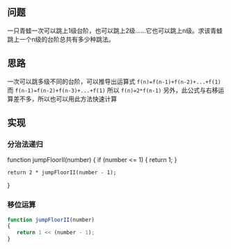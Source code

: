 ## 问题
一只青蛙一次可以跳上1级台阶，也可以跳上2级……它也可以跳上n级。求该青蛙跳上一个n级的台阶总共有多少种跳法。

## 思路
一次可以跳多级不同的台阶，可以推导出运算式 `f(n)=f(n-1)+f(n-2)+...+f(1)`
而 `f(n-1)=f(n-2)+f(n-3)+...+f(1)` 所以 `f(n)=2*f(n-1)` 
另外，此公式与右移运算差不多，所以也可以用此方法快速计算

## 实现
### 分治法递归
function jumpFloorII(number)
{
    if (number <= 1) {
        return 1;
    }
    
    return 2 * jumpFloorII(number - 1);
}

     
### 移位运算
```javascript
function jumpFloorII(number)
{
   return 1 << (number - 1);
}

```

